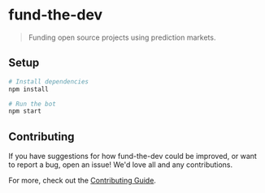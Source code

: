 # fund-the-dev

> Funding open source projects using prediction markets.

## Setup

```sh
# Install dependencies
npm install

# Run the bot
npm start
```

## Contributing

If you have suggestions for how fund-the-dev could be improved, or want to report a bug, open an issue! We'd love all and any contributions.

For more, check out the [Contributing Guide](CONTRIBUTING.md).
